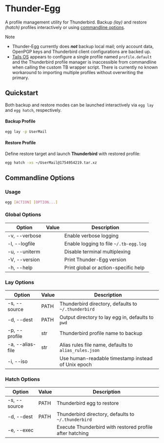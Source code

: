 # Thunder-Egg
A profile management utility for Thunderbird. Backup _(lay)_ and restore _(hatch)_ profiles interactively or using [commandline options](#commandline-options).

> [!NOTE]
> - Thunder-Egg currently does _**not**_ backup local mail; only account data, OpenPGP keys and Thunderbird client configurations are backed up.
> - [Tails OS](https://tails.net) appears to configure a single profile named `profile.default` and the Thunderbird profile manager is inaccessible from commandline when calling the custom TB wrapper script. There is currently no known workaround to importing multiple profiles without overwriting the primary.

## Quickstart
Both backup and restore modes can be launched interactively via `egg lay` and `egg hatch`, respectively.

#### Backup Profile
```bash
egg lay -p UserMail
```

#### Restore Profile
Define restore target and launch **Thunderbird** with restored profile:
```bash
egg hatch -xs ~/UserMail@1754954219.tar.xz
```

## Commandline Options
### Usage
```bash
egg [ACTION] [OPTION...]
```

### Global Options
| Option | Value | Description
| --- | --- | ---
| -v, --verbose | | Enable verbose logging
| -l, --logfile | | Enable logging to file `~/.tb-egg.log`
| -u, --uniterm | | Disable terminal multiplexing
| -V, --version | | Print Thunder-Egg version
| -h, --help | | Print global or action-specific help

### Lay Options
| Option | Value | Description
| --- | --- | ---
| -s, --source | PATH | Thunderbird directory, defaults to `~/.thunderbird`
| -d, --dest | PATH | Output directory to lay egg in, defaults to `pwd`
| -p, --profile | str | Thunderbird profile name to backup
| -a, --alias-file | str | Alias rules file name, defaults to `alias_rules.json`
| -i, --iso | | Use human-readable timestamp instead of Unix epoch

### Hatch Options
| Option | Value | Description
| --- | --- | ---
| -s, --source | PATH | Thunderbird egg to restore
| -d, --dest | PATH | Thunderbird directory, defaults to `~/.thunderbird`
| -e, --exec | | Execute Thunderbird with restored profile after hatching
